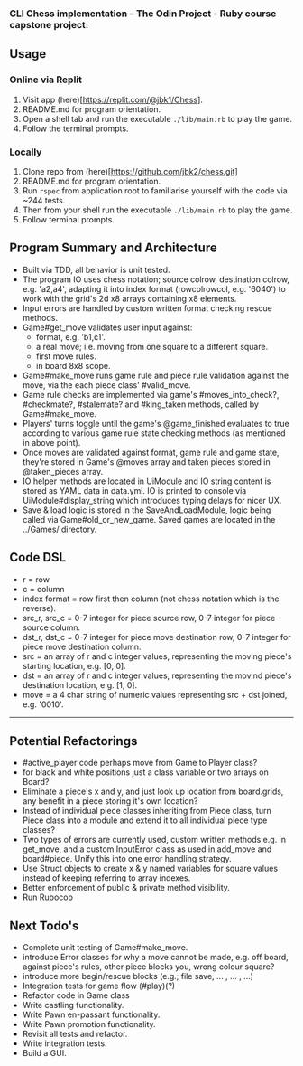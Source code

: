 ### CLI Chess implementation – The Odin Project - Ruby course capstone project:

## Usage

### Online via Replit
1. Visit app (here)[https://replit.com/@jbk1/Chess].
2. README.md for program orientation.
3. Open a shell tab and run the executable `./lib/main.rb` to play the game.
4. Follow the terminal prompts.

### Locally
1. Clone repo from (here)[https://github.com/jbk2/chess.git]
2. README.md for program orientation.
3. Run `rspec` from application root to familiarise yourself with the code via ~244 tests.
4. Then from your shell run the executable `./lib/main.rb` to play the game.
5. Follow terminal prompts.

## Program Summary and Architecture
- Built via TDD, all behavior is unit tested.
- The program IO uses chess notation; source colrow, destination colrow, e.g. 'a2,a4', adapting it into index format (rowcolrowcol, e.g. '6040') to work with the grid's 2d x8 arrays containing x8 elements.
- Input errors are handled by custom written format checking rescue methods.
- Game#get_move validates user input against:
  - format, e.g. 'b1,c1'.
  - a real move; i.e. moving from one square to a different square.
  - first move rules.
  - in board 8x8 scope.
- Game#make_move runs game rule and piece rule validation against the move, via the each piece class' #valid_move.
- Game rule checks are implemented via game's #moves_into_check?, #checkmate?, #stalemate? and #king_taken methods, called by Game#make_move.
- Players' turns toggle until the game's @game_finished evaluates to true according to various game rule state checking methods (as mentioned in above point).
- Once moves are validated against format, game rule and game state, they're stored in Game's @moves array and taken pieces stored in @taken_pieces array.
- IO helper methods are located in UiModule and IO string content is stored as YAML data in data.yml. IO is printed to console via UiModule#display_string which introduces typing delays for nicer UX.
- Save & load logic is stored in the SaveAndLoadModule, logic being called via Game#old_or_new_game. Saved games are located in the ../Games/ directory.

## Code DSL
- r = row
- c = column
- index format = row first then column (not chess notation which is the reverse).
- src_r, src_c = 0-7 integer for piece source row, 0-7 integer for piece source column.
- dst_r, dst_c = 0-7 integer for piece move destination row, 0-7 integer for piece move destination column.
- src = an array of r and c integer values, representing the moving piece's starting location, e.g. [0, 0].
- dst = an array of r and c integer values, representing the movind piece's destination location, e.g. [1, 0].
- move = a 4 char string of numeric values representing src + dst joined, e.g. '0010'. 

__________________________________________

## Potential Refactorings
- #active_player code perhaps move from Game to Player class?
- for black and white positions just a class variable or two arrays on Board?
- Eliminate a piece's x and y, and just look up location from board.grids, any benefit in a piece storing it's own location?
- Instead of individual piece classes inheriting from Piece class, turn Piece class into a module and extend it to all individual piece type classes?
- Two types of errors are currently used, custom written methods e.g. in get_move, and a custom InputError class as used in add_move and board#piece. Unify this into one error handling strategy.
- Use Struct objects to create x & y named variables for square values instead of keeping referring to array indexes.
- Better enforcement of public & private method visibility.
- Run Rubocop

## Next Todo's 
- Complete unit testing of Game#make_move.
- introduce Error classes for why a move cannot be made, e.g. off board, against piece's rules, other piece blocks you, wrong colour square?
- introduce more begin/rescue blocks (e.g.; file save, ... , ... , ...)
- Integration tests for game flow (#play)(?)
- Refactor code in Game class
- Write castling functionality.
- Write Pawn en-passant functionality.
- Write Pawn promotion functionality.
- Revisit all tests and refactor.
- Write integration tests.
- Build a GUI.